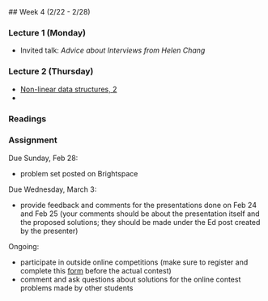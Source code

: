 <div class="week">

<div class="week_heading" markdown="1">
## Week 4 (2/22 - 2/28)
</div>

<div class="column_materials"  markdown="1">

### Lecture 1 (Monday)

- Invited talk: _Advice about Interviews from Helen Chang_

### Lecture 2 (Thursday)

- [Non-linear data structures, 2](slides/05-non-linear-ds_2.html)
-
### Readings


</div>

<div class="column_assign"  markdown="1">


### Assignment

Due Sunday, Feb 28:
- problem set posted on Brightspace

Due Wednesday, March 3:
- provide feedback and comments for the presentations done on Feb 24 and Feb 25
(your comments should be about the presentation itself and the proposed solutions; they should be made under the Ed post created by the presenter)


Ongoing:
- participate in outside online competitions (make sure to register and complete
this [form](https://forms.gle/h4Lb5faESmUsUybE8) before the actual contest)
- comment and ask questions about solutions for the online contest problems made by other students




</div>
</div>

